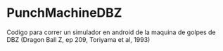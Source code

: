 # PunchMachineDBZ

Codigo para correr un simulador en android de la maquina de golpes de DBZ (Dragon Ball Z, ep 209, Toriyama et al, 1993)
